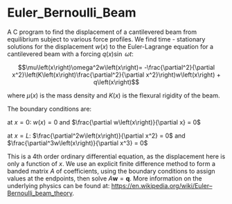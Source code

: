 # Euler_Bernoulli_Beam
A C program to find the displacement of a cantilevered beam from equilibrium subject to various force profiles.
We find time - stationary solutions for the displacement $w\left(x\right)$ to the Euler-Lagrange equation for a cantilevered beam with a forcing $q\left(x\right)\sin\ \omega t$:

$$\mu\left(x\right)\omega^2w\left(x\right)= -\frac{\partial^2}{\partial x^2}\left(K\left(x\right)\frac{\partial^2}{\partial x^2}\right)w\left(x\right) + q\left(x\right)$$

where $\mu\left(x\right)$ is the mass density and $K\left(x\right)$ is the flexural rigidity of the beam. 

The boundary conditions are:

at $x = 0$: $w\left(x\right) = 0$ and $\frac{\partial w\left(x\right)}{\partial x} = 0$

at $x = L$: $\frac{\partial^2w\left(x\right)}{\partial x^2} = 0$ and $\frac{\partial^3w\left(x\right)}{\partial x^3} = 0$

This is a 4th order ordinary differential equation, as the displacement here is only a function of $x$. We use an explicit finite difference method to form a banded matrix $A$ of coefficients, using the boundary conditions to assign values at the endpoints, then solve $A\boldsymbol{w} = \boldsymbol{q}$. More information on the underlying physics can be found at: https://en.wikipedia.org/wiki/Euler–Bernoulli_beam_theory.
